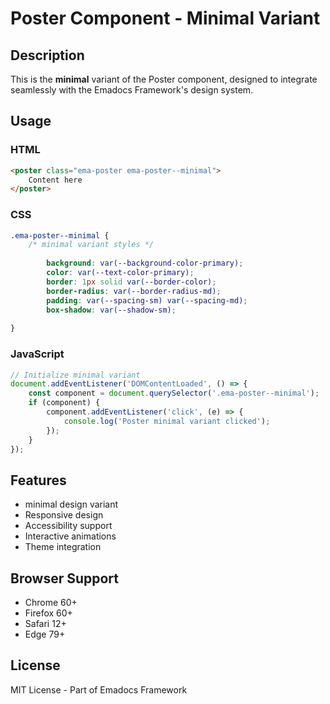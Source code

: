 # Poster Component - Minimal Variant

## Description
This is the **minimal** variant of the Poster component, designed to integrate seamlessly with the Emadocs Framework's design system.

## Usage

### HTML
```html
<poster class="ema-poster ema-poster--minimal">
    Content here
</poster>
```

### CSS
```css
.ema-poster--minimal {
    /* minimal variant styles */
    
        background: var(--background-color-primary);
        color: var(--text-color-primary);
        border: 1px solid var(--border-color);
        border-radius: var(--border-radius-md);
        padding: var(--spacing-sm) var(--spacing-md);
        box-shadow: var(--shadow-sm);
    
}
```

### JavaScript
```javascript
// Initialize minimal variant
document.addEventListener('DOMContentLoaded', () => {
    const component = document.querySelector('.ema-poster--minimal');
    if (component) {
        component.addEventListener('click', (e) => {
            console.log('Poster minimal variant clicked');
        });
    }
});
```

## Features
- minimal design variant
- Responsive design
- Accessibility support
- Interactive animations
- Theme integration

## Browser Support
- Chrome 60+
- Firefox 60+
- Safari 12+
- Edge 79+

## License
MIT License - Part of Emadocs Framework
